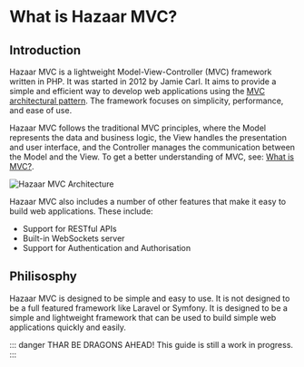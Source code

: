 # What is Hazaar MVC?

## Introduction

Hazaar MVC is a lightweight Model-View-Controller (MVC) framework written in PHP.  It was started in 2012 by Jamie Carl. It aims to provide a simple and efficient way to develop web applications using the [MVC architectural pattern](/guide/what-is-mvc). The framework focuses on simplicity, performance, and ease of use.

Hazaar MVC follows the traditional MVC principles, where the Model represents the data and business logic, the View handles the presentation and user interface, and the Controller manages the communication between the Model and the View.  To get a better understanding of MVC, see: [What is MVC?](/guide/what-is-mvc).

![Hazaar MVC Architecture](/assets/hazaar-mvc-architecture.svg)

Hazaar MVC also includes a number of other features that make it easy to build web applications.  These include:

* Support for RESTful APIs
* Built-in WebSockets server
* Support for Authentication and Authorisation

## Philisosphy

Hazaar MVC is designed to be simple and easy to use.  It is not designed to be a full featured framework like Laravel or Symfony.  It is designed to be a simple and lightweight framework that can be used to build simple web applications quickly and easily.

::: danger THAR BE DRAGONS AHEAD!
This guide is still a work in progress.
:::